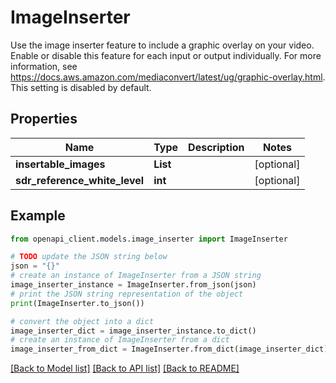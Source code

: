 # ImageInserter

Use the image inserter feature to include a graphic overlay on your video. Enable or disable this feature for each input or output individually. For more information, see https://docs.aws.amazon.com/mediaconvert/latest/ug/graphic-overlay.html. This setting is disabled by default.

## Properties

Name | Type | Description | Notes
------------ | ------------- | ------------- | -------------
**insertable_images** | **List** |  | [optional] 
**sdr_reference_white_level** | **int** |  | [optional] 

## Example

```python
from openapi_client.models.image_inserter import ImageInserter

# TODO update the JSON string below
json = "{}"
# create an instance of ImageInserter from a JSON string
image_inserter_instance = ImageInserter.from_json(json)
# print the JSON string representation of the object
print(ImageInserter.to_json())

# convert the object into a dict
image_inserter_dict = image_inserter_instance.to_dict()
# create an instance of ImageInserter from a dict
image_inserter_from_dict = ImageInserter.from_dict(image_inserter_dict)
```
[[Back to Model list]](../README.md#documentation-for-models) [[Back to API list]](../README.md#documentation-for-api-endpoints) [[Back to README]](../README.md)


